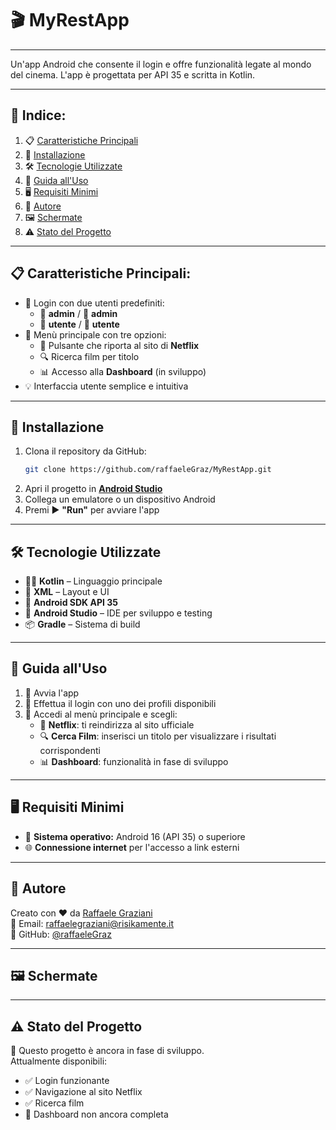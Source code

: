 # 🎬 MyRestApp

---

Un'app Android che consente il login e offre funzionalità legate al mondo del cinema. L'app è progettata per API 35 e scritta in Kotlin.

---

## 📑 Indice:
1. 📋 [Caratteristiche Principali](#-caratteristiche-principali)
2. 🚀 [Installazione](#-installazione)
3. 🛠️ [Tecnologie Utilizzate](#-tecnologie-utilizzate)
4. 📱 [Guida all'Uso](#-guida-alluso)
5. 🖥️ [Requisiti Minimi](#-requisiti-minimi)
6. 👤 [Autore](#-autore)
7. 🖼️ [Schermate](#-schermate)
8. ⚠️ [Stato del Progetto](#-stato-del-progetto)

---

## 📋 Caratteristiche Principali:

- 🔐 Login con due utenti predefiniti:
  - 👤 **admin** / 🔑 **admin**
  - 👤 **utente** / 🔑 **utente**
- 🧭 Menù principale con tre opzioni:
  - 🎥 Pulsante che riporta al sito di **Netflix**
  - 🔍 Ricerca film per titolo
  - 📊 Accesso alla **Dashboard** (in sviluppo)
- 💡 Interfaccia utente semplice e intuitiva

---

## 🚀 Installazione

1. Clona il repository da GitHub:  
     ```bash
   git clone https://github.com/raffaeleGraz/MyRestApp.git
2. Apri il progetto in [**Android Studio**](https://developer.android.com/studio)
3. Collega un emulatore o un dispositivo Android
4. Premi ▶️ **"Run"** per avviare l'app

---

## 🛠️ Tecnologie Utilizzate

- 🧑‍💻 **Kotlin** – Linguaggio principale  
- 🧱 **XML** – Layout e UI  
- 🤖 **Android SDK API 35**  
- 🧰 **Android Studio** – IDE per sviluppo e testing  
- 📦 **Gradle** – Sistema di build

---

## 📱 Guida all'Uso

1. 📲 Avvia l'app  
2. 🔐 Effettua il login con uno dei profili disponibili  
3. 🧭 Accedi al menù principale e scegli:
   - 🎥 **Netflix**: ti reindirizza al sito ufficiale
   - 🔍 **Cerca Film**: inserisci un titolo per visualizzare i risultati corrispondenti
   - 📊 **Dashboard**: funzionalità in fase di sviluppo

---

## 🖥️ Requisiti Minimi

- 📱 **Sistema operativo:** Android 16 (API 35) o superiore  
- 🌐 **Connessione internet** per l'accesso a link esterni

---

## 👤 Autore

Creato con ❤️ da [Raffaele Graziani](https://github.com/raffaeleGraz)  
📧 Email: raffaelegraziani@risikamente.it  
🔗 GitHub: [@raffaeleGraz](https://github.com/raffaeleGraz)

---

## 🖼️ Schermate


---

## ⚠️ Stato del Progetto

🚧 Questo progetto è ancora in fase di sviluppo.  
Attualmente disponibili:
- ✅ Login funzionante
- ✅ Navigazione al sito Netflix
- ✅ Ricerca film
- 🔄 Dashboard non ancora completa
